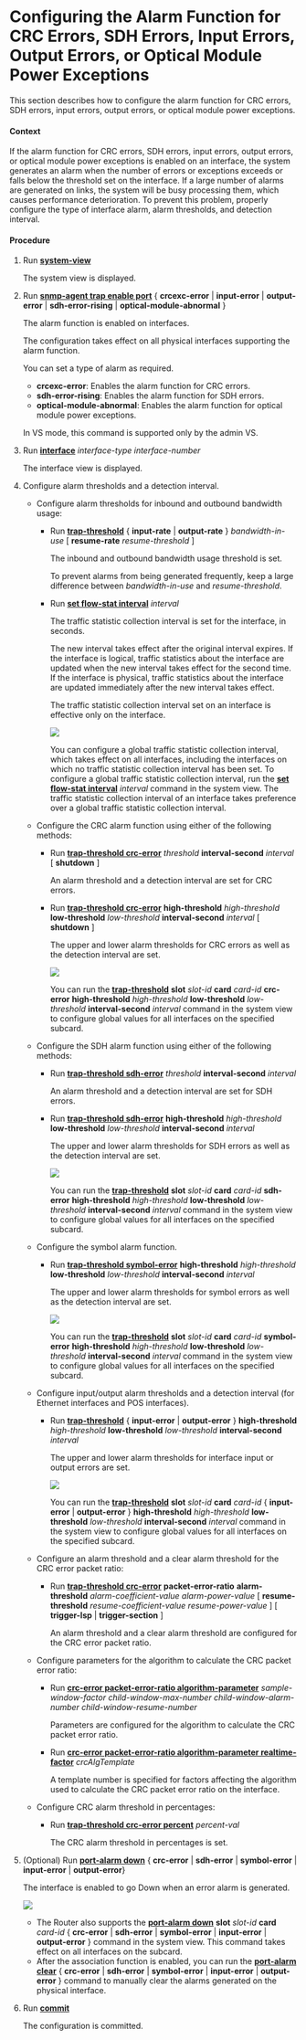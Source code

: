 Configuring the Alarm Function for CRC Errors, SDH Errors, Input Errors, Output Errors, or Optical Module Power Exceptions
==========================================================================================================================

This section describes how to configure the alarm function for CRC errors, SDH errors, input errors, output errors, or optical module power exceptions.

#### Context

If the alarm function for CRC errors, SDH errors, input errors, output errors, or optical module power exceptions is enabled on an interface, the system generates an alarm when the number of errors or exceptions exceeds or falls below the threshold set on the interface. If a large number of alarms are generated on links, the system will be busy processing them, which causes performance deterioration. To prevent this problem, properly configure the type of interface alarm, alarm thresholds, and detection interval.


#### Procedure

1. Run [**system-view**](cmdqueryname=system-view)
   
   
   
   The system view is displayed.
2. Run [**snmp-agent trap enable port**](cmdqueryname=snmp-agent+trap+enable+port) { **crcexc-error** | **input-error** | **output-error** | **sdh-error-rising** | **optical-module-abnormal** }
   
   
   
   The alarm function is enabled on interfaces.
   
   
   
   The configuration takes effect on all physical interfaces supporting the alarm function.
   
   You can set a type of alarm as required.
   
   * **crcexc-error**: Enables the alarm function for CRC errors.
   * **sdh-error-rising**: Enables the alarm function for SDH errors.
   * **optical-module-abnormal**: Enables the alarm function for optical module power exceptions.
   
   In VS mode, this command is supported only by the admin VS.
3. Run [**interface**](cmdqueryname=interface) *interface-type interface-number*
   
   
   
   The interface view is displayed.
4. Configure alarm thresholds and a detection interval.
   
   
   * Configure alarm thresholds for inbound and outbound bandwidth usage:
     + Run [**trap-threshold**](cmdqueryname=trap-threshold) { **input-rate** | **output-rate** } *bandwidth-in-use* [ **resume-rate** *resume-threshold* ]
       
       The inbound and outbound bandwidth usage threshold is set.
       
       To prevent alarms from being generated frequently, keep a large difference between *bandwidth-in-use* and *resume-threshold*.
     + Run [**set flow-stat interval**](cmdqueryname=set+flow-stat+interval) *interval*
       
       The traffic statistic collection interval is set for the interface, in seconds.
       
       The new interval takes effect after the original interval expires. If the interface is logical, traffic statistics about the interface are updated when the new interval takes effect for the second time. If the interface is physical, traffic statistics about the interface are updated immediately after the new interval takes effect.
       
       The traffic statistic collection interval set on an interface is effective only on the interface.
       
       ![](../../../../public_sys-resources/note_3.0-en-us.png) 
       
       You can configure a global traffic statistic collection interval, which takes effect on all interfaces, including the interfaces on which no traffic statistic collection interval has been set. To configure a global traffic statistic collection interval, run the [**set flow-stat interval**](cmdqueryname=set+flow-stat+interval) *interval* command in the system view. The traffic statistic collection interval of an interface takes preference over a global traffic statistic collection interval.
   * Configure the CRC alarm function using either of the following methods:
     + Run [**trap-threshold crc-error**](cmdqueryname=trap-threshold+crc-error) *threshold* **interval-second** *interval* [ **shutdown** ]
       
       An alarm threshold and a detection interval are set for CRC errors.
     + Run [**trap-threshold crc-error**](cmdqueryname=trap-threshold+crc-error) **high-threshold** *high-threshold* **low-threshold** *low-threshold* **interval-second** *interval* [ **shutdown** ]
       
       The upper and lower alarm thresholds for CRC errors as well as the detection interval are set.
       
       ![](../../../../public_sys-resources/note_3.0-en-us.png) 
       
       You can run the [**trap-threshold**](cmdqueryname=trap-threshold) **slot** *slot-id* **card** *card-id* **crc-error** **high-threshold** *high-threshold* **low-threshold** *low-threshold* **interval-second** *interval* command in the system view to configure global values for all interfaces on the specified subcard.
   * Configure the SDH alarm function using either of the following methods:
     + Run [**trap-threshold sdh-error**](cmdqueryname=trap-threshold+sdh-error) *threshold* **interval-second** *interval*
       
       An alarm threshold and a detection interval are set for SDH errors.
     + Run [**trap-threshold sdh-error**](cmdqueryname=trap-threshold+sdh-error) **high-threshold** *high-threshold* **low-threshold** *low-threshold* **interval-second** *interval*
       
       The upper and lower alarm thresholds for SDH errors as well as the detection interval are set.
       
       ![](../../../../public_sys-resources/note_3.0-en-us.png) 
       
       You can run the [**trap-threshold**](cmdqueryname=trap-threshold) **slot** *slot-id* **card** *card-id* **sdh-error** **high-threshold** *high-threshold* **low-threshold** *low-threshold* **interval-second** *interval* command in the system view to configure global values for all interfaces on the specified subcard.
   * Configure the symbol alarm function.
     + Run [**trap-threshold symbol-error**](cmdqueryname=trap-threshold+symbol-error) **high-threshold** *high-threshold* **low-threshold** *low-threshold* **interval-second** *interval*
       
       The upper and lower alarm thresholds for symbol errors as well as the detection interval are set.
       
       ![](../../../../public_sys-resources/note_3.0-en-us.png) 
       
       You can run the [**trap-threshold**](cmdqueryname=trap-threshold) **slot** *slot-id* **card** *card-id* **symbol-error** **high-threshold** *high-threshold* **low-threshold** *low-threshold* **interval-second** *interval* command in the system view to configure global values for all interfaces on the specified subcard.
   * Configure input/output alarm thresholds and a detection interval (for Ethernet interfaces and POS interfaces).
     + Run [**trap-threshold**](cmdqueryname=trap-threshold) { **input-error** | **output-error** } **high-threshold** *high-threshold* **low-threshold** *low-threshold* **interval-second** *interval*
       
       The upper and lower alarm thresholds for interface input or output errors are set.
       
       ![](../../../../public_sys-resources/note_3.0-en-us.png) 
       
       You can run the [**trap-threshold**](cmdqueryname=trap-threshold) **slot** *slot-id* **card** *card-id* { **input-error** | **output-error** } **high-threshold** *high-threshold* **low-threshold** *low-threshold* **interval-second** *interval* command in the system view to configure global values for all interfaces on the specified subcard.
   * Configure an alarm threshold and a clear alarm threshold for the CRC error packet ratio:
     + Run [**trap-threshold crc-error**](cmdqueryname=trap-threshold+crc-error) **packet-error-ratio** **alarm-threshold** *alarm-coefficient-value* *alarm-power-value* [ **resume-threshold** *resume-coefficient-value* *resume-power-value* ] [ **trigger-lsp** | **trigger-section** ]
       
       An alarm threshold and a clear alarm threshold are configured for the CRC error packet ratio.
   * Configure parameters for the algorithm to calculate the CRC packet error ratio:
     + Run [**crc-error packet-error-ratio algorithm-parameter**](cmdqueryname=crc-error+packet-error-ratio+algorithm-parameter) *sample-window-factor* *child-window-max-number* *child-window-alarm-number* *child-window-resume-number*
       
       Parameters are configured for the algorithm to calculate the CRC packet error ratio.
     + Run [**crc-error packet-error-ratio algorithm-parameter realtime-factor**](cmdqueryname=crc-error+packet-error-ratio+algorithm-parameter+realtime-factor) *crcAlgTemplate*
       
       A template number is specified for factors affecting the algorithm used to calculate the CRC packet error ratio on the interface.
   * Configure CRC alarm threshold in percentages:
     + Run [**trap-threshold crc-error percent**](cmdqueryname=trap-threshold+crc-error+percent) *percent-val*
       
       The CRC alarm threshold in percentages is set.
5. (Optional) Run [**port-alarm down**](cmdqueryname=port-alarm+down) { **crc-error** | **sdh-error** | **symbol-error** | **input-error** | **output-error**}
   
   
   
   The interface is enabled to go Down when an error alarm is generated.
   
   
   
   ![](../../../../public_sys-resources/note_3.0-en-us.png) 
   * The Router also supports the [**port-alarm down**](cmdqueryname=port-alarm+down) **slot** *slot-id* **card** *card-id* { **crc-error** | **sdh-error** | **symbol-error** | **input-error** | **output-error** } command in the system view. This command takes effect on all interfaces on the subcard.
   * After the association function is enabled, you can run the [**port-alarm clear**](cmdqueryname=port-alarm+clear) { **crc-error** | **sdh-error** | **symbol-error** | **input-error** | **output-error** } command to manually clear the alarms generated on the physical interface.
6. Run [**commit**](cmdqueryname=commit)
   
   
   
   The configuration is committed.